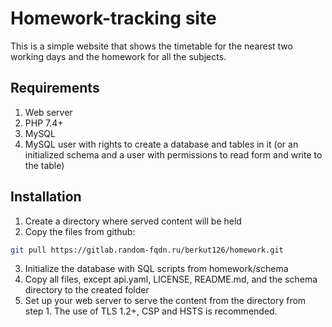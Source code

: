 # Homework-tracking site
This is a simple website that shows the timetable for the nearest two working days and the homework for all the subjects.
## Requirements
1. Web server
2. PHP 7.4+
3. MySQL
4. MySQL user with rights to create a database and tables in it (or an initialized schema and a user with permissions to read form and write to the table)
## Installation
1. Create a directory where served content will be held
2. Copy the files from github:
```bash
git pull https://gitlab.random-fqdn.ru/berkut126/homework.git
```
3. Initialize the database with SQL scripts from homework/schema
4. Copy all files, except api.yaml, LICENSE, README.md, and the schema directory to the created folder
5. Set up your web server to serve the content from the directory from step 1. The use of TLS 1.2+, CSP and HSTS is recommended.
